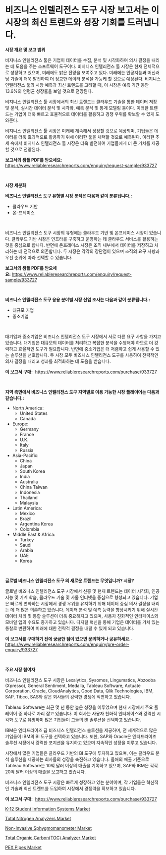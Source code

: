 <p><h1>비즈니스 인텔리전스 도구 시장 보고서는 이 시장의 최신 트랜드와 성장 기회를 드러냅니다.</h1></p><p><strong>시장 개요 및 보고 범위</strong></p>
<p><p>비지니스 인텔리전스 툴은 기업이 데이터를 수집, 분석 및 시각화하여 의사 결정을 내리는 데 도움을 주는 소프트웨어 도구이다. 비지니스 인텔리전스 툴 시장은 현재 전체적으로 성장하고 있으며, 미래에도 밝은 전망을 보여주고 있다. 미래에는 인공지능과 머신러닝 기술이 더욱 발전하여 더 정교한 데이터 분석을 가능케 할 것으로 예상된다. 비지니스 인텔리전스 툴의 시장 예측과 최신 트렌드를 고려할 때, 이 시장은 예측 기간 동안 13.6%의 연평균 성장률을 보일 것으로 전망된다. </p><p>비지니스 인텔리전스 툴 시장에서의 최신 트렌드는 클라우드 기술을 통한 데이터 저장 및 분석, 실시간 데이터 분석 및 시각화, 예측 분석 및 통계 모델링 등이다. 이러한 트렌드는 기업이 더욱 빠르고 효율적으로 데이터를 활용하고 경쟁 우위를 확보할 수 있게 도와준다.</p><p>비지니스 인텔리전스 툴 시장은 미래에 계속해서 성장할 것으로 예상되며, 기업들은 데이터를 더욱 효과적으로 활용하기 위해 이러한 툴을 채택할 것으로 예측된다. 이러한 추세 속에서 비지니스 인텔리전스 툴 시장은 더욱 발전하여 기업들에게 더 큰 가치를 제공할 것으로 전망된다.</p></p>
<p><strong>보고서의 샘플 PDF를 받으세요:</strong> <a href="https://www.reliableresearchreports.com/enquiry/request-sample/933727">https://www.reliableresearchreports.com/enquiry/request-sample/933727</a></p>
<p>&nbsp;</p>
<p><strong>시장 세분화</strong></p>
<p><strong>비즈니스 인텔리전스 도구 유형별 시장 분석은 다음과 같이 분류됩니다.:</strong></p>
<p><ul><li>클라우드 기반</li><li>온-프레미스</li></ul></p>
<p>&nbsp;</p>
<p><p>비즈니스 인텔리전스 도구 시장의 유형에는 클라우드 기반 및 온프레미스 시장이 있습니다. 클라우드 기반 시장은 인프라를 구축하고 운영하는 데 클라우드 서비스를 활용하는 것을 중심으로 합니다. 반면에 온프레미스 시장은 조직 내부에서 데이터를 저장하고 처리하는 데 전적으로 의존합니다. 두 시장은 각각의 장단점이 있으며 조직의 요구 사항과 우선 순위에 따라 선택할 수 있습니다.</p></p>
<p><strong>보고서의 샘플 PDF를 받으세요:</strong>&nbsp;<a href="https://www.reliableresearchreports.com/enquiry/request-sample/933727">https://www.reliableresearchreports.com/enquiry/request-sample/933727</a></p>
<p>&nbsp;</p>
<p><strong> 비즈니스 인텔리전스 도구 응용 분야별 시장 산업 조사는 다음과 같이 분류됩니다.:</strong></p>
<p><ul><li>대규모 기업</li><li>중소기업</li></ul></p>
<p>&nbsp;</p>
<p><p>대기업과 중소기업은 비즈니스 인텔리전스 도구 시장에서 서로 다른 요구 사항을 가지고 있습니다. 대기업은 대규모의 데이터를 처리하고 복잡한 분석을 수행해야 하므로 더 강력하고 효율적인 도구가 필요합니다. 반면에 중소기업은 더 저렴하고 쉽게 사용할 수 있는 솔루션을 선호합니다. 두 시장 모두 비즈니스 인텔리전스 도구를 사용하여 전략적인 의사 결정을 내리고 성과를 최적화하는 데 도움을 받습니다.</p></p>
<p><strong>이 보고서 구매:</strong>&nbsp; <a href="https://www.reliableresearchreports.com/purchase/933727">https://www.reliableresearchreports.com/purchase/933727</a></p>
<p>&nbsp;</p>
<p><strong>지역 측면에서 비즈니스 인텔리전스 도구 지역별로 이용 가능한 시장 플레이어는 다음과 같습니다.:</strong></p>
<p><ul>
    <li>
        North America:
        <ul>
            <li>United States</li>
            <li>Canada</li>
        </ul>
    </li>
    <li>
        Europe:
        <ul>
            <li>Germany</li>
            <li>France</li>
            <li>U.K.</li>
            <li>Italy</li>
            <li>Russia</li>
        </ul>
    </li>
    <li>
        Asia-Pacific:
        <ul>
            <li>China</li>
            <li>Japan</li>
            <li>South Korea</li>
            <li>India</li>
            <li>Australia</li>
            <li>China Taiwan</li>
            <li>Indonesia</li>
            <li>Thailand</li>
            <li>Malaysia</li>
        </ul>
    </li>
    <li>
        Latin America:
        <ul>
            <li>Mexico</li>
            <li>Brazil</li>
            <li>Argentina Korea</li>
            <li>Colombia</li>
        </ul>
    </li>
    <li>
        Middle East & Africa:
        <ul>
            <li>Turkey</li>
            <li>Saudi</li>
            <li>Arabia</li>
            <li>UAE</li>
            <li>Korea</li>
        </ul>
    </li>
    </ul></p>
<p>&nbsp;</p>
<p><strong>글로벌 비즈니스 인텔리전스 도구 의 새로운 트렌드는 무엇입니까? 시장?</strong></p>
<p><p>글로벌 비즈니스 인텔리전스 도구 시장에서 신흥 및 현재 트렌드는 데이터 시각화, 인공지능 및 기계 학습, 클라우드 기술 및 사물 인터넷을 중심으로 형성되고 있습니다. 기업은 빠르게 변화하는 시장에서 경쟁 우위를 유지하기 위해 데이터 중심 의사 결정을 내리는 데 더 많은 의존하고 있습니다. 데이터 분석 및 예측 능력을 향상시키기 위해 실시간 데이터 처리 및 통합 솔루션이 더욱 중요해지고 있으며, 사용자 친화적인 인터페이스와 모바일 앱의 수요도 증가하고 있습니다. 디지털 혁신을 통해 기업은 데이터를 가치 있는 통찰로 변환하여 미래에 대한 전략적 결정을 내릴 수 있게 되고 있습니다.</p></p>
<p><strong>이 보고서를 구매하기 전에 궁금한 점이 있으면 문의하거나 공유하세요.</strong>- <a href="https://www.reliableresearchreports.com/enquiry/pre-order-enquiry/933727">https://www.reliableresearchreports.com/enquiry/pre-order-enquiry/933727</a></p>
<p>&nbsp;</p>
<p><strong>주요 시장 참여자</strong></p>
<p><p>비즈니스 인텔리전스 도구 시장은 Lexalytics, Sysomos, Lingumatics, Abzooba (Xpresso), General Sentiment, Medalla, Tableau Software, Actuate Corporation, Oracle, CloudAnalytics, Good Data, Qlik Technologies, IBM, SAP, Tibco, SAS와 같은 회사들의 강력한 경쟁에 직면하고 있습니다. </p><p>Tableau Software는 최근 몇 년 동안 높은 성장을 이루었으며 현재 시장에서 주요 플레이어 중 하나로 자리 잡고 있습니다. 이 회사는 사용자 친화적 인터페이스와 강력한 시각화 도구로 유명하며 많은 기업들이 그들의 BI 솔루션을 선택하고 있습니다.</p><p>IBM은 엔터프라이즈 급 비즈니스 인텔리전스 솔루션을 제공하며, 전 세계적으로 많은 기업들이 IBM의 BI 도구를 선택하고 있습니다. 또한, SAP와 Oracle은 엔터프라이즈 솔루션 시장에서 강력한 포지션을 유지하고 있으며 지속적인 성장을 이루고 있습니다.</p><p>시장에서 많은 기업들은 클라우드 기반의 BI 도구에 투자하고 있으며, 이는 클라우드 분석 솔루션을 제공하는 회사들의 성장을 촉진하고 있습니다. 올해의 매출 기준으로 Tableau Software는 10억 달러 이상의 매출을 기록하고 있으며, SAP와 IBM은 각각 20억 달러 이상의 매출을 보고하고 있습니다.</p><p>비즈니스 인텔리전스 도구 시장은 빠르게 성장하고 있는 분야이며, 각 기업들은 혁신적인 기술과 최신 트렌드를 도입하여 시장에서 경쟁력을 확보하고 있습니다.</p></p>
<p><strong>이 보고서 구매:</strong>&nbsp;&nbsp;<a href="https://www.reliableresearchreports.com/purchase/933727">https://www.reliableresearchreports.com/purchase/933727</a></p>
<p><p><a href="https://github.com/joannesouthgate/Market-Research-Report-List-2/blob/main/k-12-student-information-systems-market.md">K-12 Student Information Systems Market</a></p><p><a href="https://issuu.com/reportprime-2/docs/total-nitrogen-analyzers-market-size-2030.pptx">Total Nitrogen Analyzers Market</a></p><p><a href="https://poised-avenue-46d.notion.site/Non-Invasive-Sphygmomanometer-Market-Size-Focuses-on-Market-Dynamics-In-Depth-Analysis-and-Future-P-a09bc845fb004010a582b1070421d9f3">Non-Invasive Sphygmomanometer Market</a></p><p><a href="https://issuu.com/reportprime-2/docs/total-organic-carbontoc-analyzer-market-size-2030.">Total Organic Carbon(TOC) Analyzer Market</a></p><p><a href="https://view.publitas.com/reportprime-1/decoding-the-pex-pipes-market-a-deep-dive-into-the-latest-market-trends-market-segmentation-and-competitive-analysis/">PEX Pipes Market</a></p></p>
